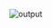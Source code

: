 
![output](https://user-images.githubusercontent.com/110768656/236112894-6bb30d14-de72-4362-b620-08d80f926db3.png)
